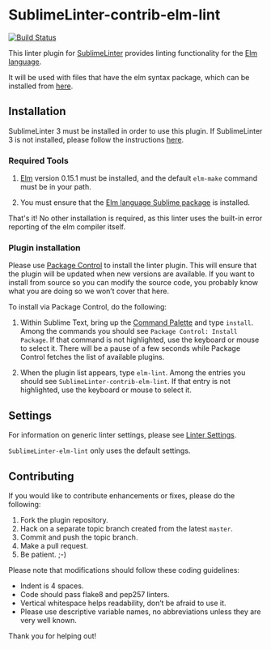 SublimeLinter-contrib-elm-lint
================================

[![Build Status](https://travis-ci.org/SublimeLinter/SublimeLinter-contrib-elm-lint.svg?branch=master)](https://travis-ci.org/SublimeLinter/SublimeLinter-contrib-elm-lint)

This linter plugin for [SublimeLinter][docs] provides linting functionality for the [Elm language](http://elm-lang.org). 

It will be used with files that have the elm syntax package, which can be installed from [here](http://github.com/deadfoxygrandpa/Elm.tmLanguage).


## Installation

SublimeLinter 3 must be installed in order to use this plugin. If SublimeLinter 3 is not installed, please follow the instructions [here][installation].

### Required Tools

1. [Elm](http://elm-lang.org) version 0.15.1 must be installed, and the default `elm-make` command must be in your path.

2. You must ensure that the [Elm language Sublime package](http://github.com/deadfoxygrandpa/Elm.tmLanguage) is installed.

That's it! No other installation is required, as this linter uses the built-in error reporting of the elm compiler itself.


### Plugin installation

Please use [Package Control][pc] to install the linter plugin. This will ensure that the plugin will be updated when new versions are available. If you want to install from source so you can modify the source code, you probably know what you are doing so we won’t cover that here.

To install via Package Control, do the following:

1. Within Sublime Text, bring up the [Command Palette][cmd] and type `install`. Among the commands you should see `Package Control: Install Package`. If that command is not highlighted, use the keyboard or mouse to select it. There will be a pause of a few seconds while Package Control fetches the list of available plugins.

1. When the plugin list appears, type `elm-lint`. Among the entries you should see `SublimeLinter-contrib-elm-lint`. If that entry is not highlighted, use the keyboard or mouse to select it.

## Settings

For information on generic linter settings, please see [Linter Settings][linter-settings].

`SublimeLinter-elm-lint` only uses the default settings.

## Contributing

If you would like to contribute enhancements or fixes, please do the following:

1. Fork the plugin repository.
1. Hack on a separate topic branch created from the latest `master`.
1. Commit and push the topic branch.
1. Make a pull request.
1. Be patient.  ;-)

Please note that modifications should follow these coding guidelines:

- Indent is 4 spaces.
- Code should pass flake8 and pep257 linters.
- Vertical whitespace helps readability, don’t be afraid to use it.
- Please use descriptive variable names, no abbreviations unless they are very well known.

Thank you for helping out!

[docs]: http://sublimelinter.readthedocs.org
[installation]: http://sublimelinter.readthedocs.org/en/latest/installation.html
[locating-executables]: http://sublimelinter.readthedocs.org/en/latest/usage.html#how-linter-executables-are-located
[pc]: https://sublime.wbond.net/installation
[cmd]: http://docs.sublimetext.info/en/sublime-text-3/extensibility/command_palette.html
[settings]: http://sublimelinter.readthedocs.org/en/latest/settings.html
[linter-settings]: http://sublimelinter.readthedocs.org/en/latest/linter_settings.html
[inline-settings]: http://sublimelinter.readthedocs.org/en/latest/settings.html#inline-settings
